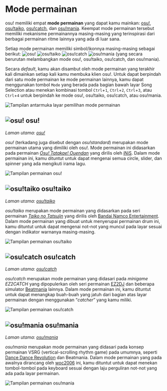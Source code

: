 # Mode permainan

osu! memiliki empat **mode permainan** yang dapat kamu mainkan: [osu!](#-osu!), [osu!taiko](#-osu!taiko), [osu!catch](#-osu!catch), dan [osu!mania](#-osu!mania). Keempat mode permainan tersebut memiliki mekanisme permainannya masing-masing yang terinspirasi dari berbagai permainan ritme lainnya yang ada di luar sana.

Setiap mode permainan memiliki simbol/ikonnya masing-masing sebagai berikut: ![][o!s] ![][o!t] ![][o!c] ![][o!m] (yang secara berurutan melambangkan mode osu!, osu!taiko, osu!catch, dan osu!mania).

Secara *default*, kamu akan disambut oleh mode permainan yang terakhir kali dimainkan setiap kali kamu membuka klien osu!. Untuk dapat berpindah dari satu mode permainan ke mode permainan lainnya, kamu dapat menggunakan tombol `Mode` yang berada pada bagian bawah layar Song Selection atau menekan kombinasi tombol `Ctrl`+`1`, `Ctrl`+`2`, `Ctrl`+`3`, atau `Ctrl`+`4` untuk berpindah ke mode osu!, osu!taiko, osu!catch, atau osu!mania.

![Tampilan antarmuka layar pemilihan mode permainan](/wiki/shared/Interface_mode.png "Tampilan antarmuka layar pemilihan mode permainan")

## ![][o!s] osu!

*Laman utama: [osu!](osu!)*

*osu!* (terkadang juga disebut dengan *osu!standard*) merupakan mode permainan utama yang dimiliki oleh osu!. Mode permainan ini didasarkan pada permainan *[Osu! Tatakae! Ouendan](https://en.wikipedia.org/wiki/Osu!_Tatakae!_Ouendan "Wikipedia")* yang dirilis oleh [iNiS](https://en.wikipedia.org/wiki/INiS "Wikipedia"). Dalam mode permainan ini, kamu dituntut untuk dapat mengenai semua circle, slider, dan spinner yang ada mengikuti irama lagu.

![Tampilan permainan osu!](/wiki/shared/osu-gameplay.jpg "Permainan osu!")

## ![][o!t] osu!taiko

*Laman utama: [osu!taiko](osu!taiko)*

*osu!taiko* merupakan mode permainan yang didasarkan pada seri permainan *[Taiko no Tatsujin](https://en.wikipedia.org/wiki/Taiko_no_Tatsujin "Wikipedia")* yang dirilis oleh [Bandai Namco Entertainment](https://en.wikipedia.org/wiki/Bandai_Namco_Entertainment "Wikipedia"). Dalam mode permainan yang dibuat untuk menyerupai permainan drum ini, kamu dituntut untuk dapat mengenai not-not yang muncul pada layar sesuai dengan indikator warnanya masing-masing. 

![Tampilan permainan osu!taiko](/wiki/shared/taiko-gameplay.jpg "Permainan osu!taiko")

## ![][o!c] osu!catch

*Laman utama: [osu!catch](osu!catch)*

*osu!catch* merupakan mode permainan yang didasari pada *minigame EZ2CATCH* yang dipopulerkan oleh seri permainan [EZ2DJ](https://en.wikipedia.org/wiki/EZ2DJ "Wikipedia") dan beberapa simulator [Beatmania](https://en.wikipedia.org/wiki/Beatmania "Wikipedia") lainnya. Dalam mode permainan ini, kamu dituntut untuk dapat menangkap buah-buah yang jatuh dari bagian atas layar permainan dengan menggunakan “*catcher*” yang kamu miliki.

![Tampilan permainan osu!catch](/wiki/shared/catch-gameplay.jpg "Permainan osu!catch")

## ![][o!m] osu!mania

*Laman utama: [osu!mania](osu!mania)*

*osu!mania* merupakan mode permainan yang didasari pada konsep permainan VSRG (vertical-scrolling rhythm game) pada umumnya, seperti [Dance Dance Revolution](https://en.wikipedia.org/wiki/Dance_Dance_Revolution "Wikipedia") dan Beatmania. Dalam mode permainan yang pada awalnya dirancang oleh [woc2006](https://osu.ppy.sh/users/1105845) ini, kamu dituntut untuk dapat menekan tombol-tombol pada keyboard sesuai dengan laju perguliran not-not yang ada pada layar permainan.

![Tampilan permainan osu!mania](/wiki/shared/mania-gameplay.jpg "Permainan osu!mania")

[o!s]: /wiki/shared/mode/osu.png "osu!"
[o!t]: /wiki/shared/mode/taiko.png "osu!taiko"
[o!c]: /wiki/shared/mode/catch.png "osu!catch"
[o!m]: /wiki/shared/mode/mania.png "osu!mania"
